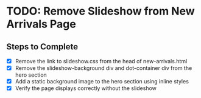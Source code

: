# TODO: Remove Slideshow from New Arrivals Page

## Steps to Complete
- [x] Remove the link to slideshow.css from the head of new-arrivals.html
- [x] Remove the slideshow-background div and dot-container div from the hero section
- [x] Add a static background image to the hero section using inline styles
- [x] Verify the page displays correctly without the slideshow
